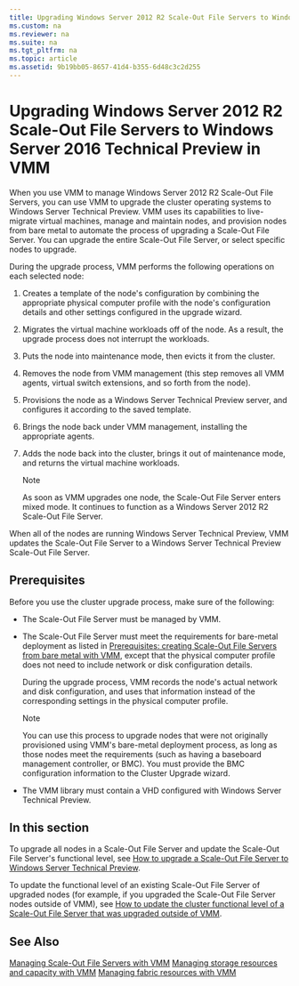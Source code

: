 ```yaml
---
title: Upgrading Windows Server 2012 R2 Scale-Out File Servers to Windows Server 2016 Technical Preview in VMM
ms.custom: na
ms.reviewer: na
ms.suite: na
ms.tgt_pltfrm: na
ms.topic: article
ms.assetid: 9b19bb05-8657-41d4-b355-6d48c3c2d255
---
```

# Upgrading Windows Server 2012 R2 Scale-Out File Servers to Windows Server 2016 Technical Preview in VMM
When you use VMM to manage Windows Server 2012 R2 Scale\-Out File Servers, you can use VMM to upgrade the cluster operating systems to Windows Server Technical Preview. VMM uses its capabilities to live\-migrate virtual machines, manage and maintain nodes, and provision nodes from bare metal to automate the process of upgrading a Scale\-Out File Server. You can upgrade the entire Scale\-Out File Server, or select specific nodes to upgrade.

During the upgrade process, VMM performs the following operations on each selected node:

1.  Creates a template of the node's configuration by combining the appropriate physical computer profile with the node's configuration details and other settings configured in the upgrade wizard.

2.  Migrates the virtual machine workloads off of the node. As a result, the upgrade process does not interrupt the workloads.

3.  Puts the node into maintenance mode, then evicts it from the cluster.

4.  Removes the node from VMM management \(this step removes all VMM agents, virtual switch extensions, and so forth from the node\).

5.  Provisions the node as a Windows Server Technical Preview server, and configures it according to the saved template.

6.  Brings the node back under VMM management, installing the appropriate agents.

7.  Adds the node back into the cluster, brings it out of maintenance mode, and returns the virtual machine workloads.

    > [!NOTE]
    > As soon as VMM upgrades one node, the Scale\-Out File Server enters mixed mode. It continues to function as a Windows Server 2012 R2 Scale\-Out File Server.

When all of the nodes are running Windows Server Technical Preview, VMM updates the Scale\-Out File Server to a Windows Server Technical Preview Scale\-Out File Server.

## Prerequisites
Before you use the cluster upgrade process, make sure of the following:

-   The Scale\-Out File Server must be managed by VMM.

-   The Scale\-Out File Server must meet the requirements for bare\-metal deployment as listed in [Prerequisites: creating Scale-Out File Servers from bare metal with VMM](Prerequisites--creating-Scale-Out-File-Servers-from-bare-metal-with-VMM.md), except that the physical computer profile does not need to include network or disk configuration details.

    During the upgrade process, VMM records the node's actual network and disk configuration, and uses that information instead of the corresponding settings in the physical computer profile.

    > [!NOTE]
    > You can use this process to upgrade nodes that were not originally provisioned using VMM's bare\-metal deployment process, as long as those nodes meet the requirements \(such as having a baseboard management controller, or BMC\). You must provide the BMC configuration information to the Cluster Upgrade wizard.

-   The VMM library must contain a VHD configured with Windows Server Technical Preview.

## In this section
To upgrade all nodes in a Scale\-Out File Server and update the Scale\-Out File Server's functional level, see [How to upgrade a Scale-Out File Server to Windows Server Technical Preview](How-to-upgrade-a-Scale-Out-File-Server-to-Windows-Server-Technical-Preview.md).

To update the functional level of an existing Scale\-Out File Server of upgraded nodes \(for example, if you upgraded the Scale\-Out File Server nodes outside of VMM\), see [How to update the cluster functional level of a Scale-Out File Server that was upgraded outside of VMM](How-to-update-the-cluster-functional-level-of-a-Scale-Out-File-Server-that-was-upgraded-outside-of-VMM.md).

## See Also
[Managing Scale-Out File Servers with VMM](Managing-Scale-Out-File-Servers-with-VMM.md)
[Managing storage resources and capacity with VMM](Managing-storage-resources-and-capacity-with-VMM.md)
[Managing fabric resources with VMM](Managing-fabric-resources-with-VMM.md)


